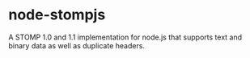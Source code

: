 node-stompjs
============

A STOMP 1.0 and 1.1 implementation for node.js that supports text and binary data as well as duplicate headers.